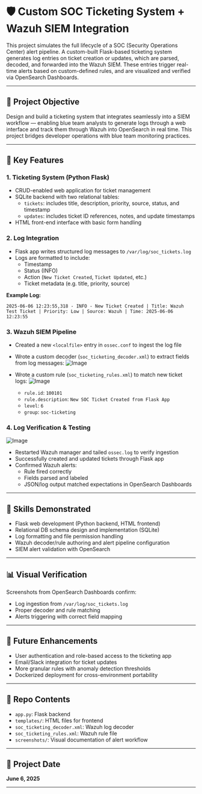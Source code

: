 # 🛡️ Custom SOC Ticketing System + Wazuh SIEM Integration

This project simulates the full lifecycle of a SOC (Security Operations Center) alert pipeline. A custom-built Flask-based ticketing system generates log entries on ticket creation or updates, which are parsed, decoded, and forwarded into the Wazuh SIEM. These entries trigger real-time alerts based on custom-defined rules, and are visualized and verified via OpenSearch Dashboards.

---

## 📌 Project Objective
Design and build a ticketing system that integrates seamlessly into a SIEM workflow — enabling blue team analysts to generate logs through a web interface and track them through Wazuh into OpenSearch in real time. This project bridges developer operations with blue team monitoring practices.

---

## 🧱 Key Features

### 1. Ticketing System (Python Flask)
- CRUD-enabled web application for ticket management
- SQLite backend with two relational tables:
  - `tickets`: includes title, description, priority, source, status, and timestamp
  - `updates`: includes ticket ID references, notes, and update timestamps
- HTML front-end interface with basic form handling

### 2. Log Integration
- Flask app writes structured log messages to `/var/log/soc_tickets.log`
- Logs are formatted to include:
  - Timestamp
  - Status (INFO)
  - Action (`New Ticket Created`, `Ticket Updated`, etc.)
  - Ticket metadata (e.g. title, priority, source)

**Example Log:**
```
2025-06-06 12:23:55,318 - INFO - New Ticket Created | Title: Wazuh Test Ticket | Priority: Low | Source: Wazuh | Time: 2025-06-06 12:23:55
```

### 3. Wazuh SIEM Pipeline
- Created a new `<localfile>` entry in `ossec.conf` to ingest the log file
- Wrote a custom decoder (`soc_ticketing_decoder.xml`) to extract fields from log messages:
  ![Image](https://github.com/user-attachments/assets/6c0e9da6-e931-42a5-b4bd-d6bcc6a5016b)

- Wrote a custom rule (`soc_ticketing_rules.xml`) to match new ticket logs:
  ![Image](https://github.com/user-attachments/assets/aaa969f2-71d1-4e3e-90d6-07d3ab16d95b)
  - `rule.id`: `100101`
  - `rule.description`: `New SOC Ticket Created from Flask App`
  - `level`: `6`
  - `group`: `soc-ticketing`

### 4. Log Verification & Testing
![Image](https://github.com/user-attachments/assets/6c032647-8b4c-4f4e-b114-f8f14c2eb731)
- Restarted Wazuh manager and tailed `ossec.log` to verify ingestion
- Successfully created and updated tickets through Flask app
- Confirmed Wazuh alerts:
  - Rule fired correctly
  - Fields parsed and labeled
  - JSON/log output matched expectations in OpenSearch Dashboards

---

## 🧠 Skills Demonstrated
- Flask web development (Python backend, HTML frontend)
- Relational DB schema design and implementation (SQLite)
- Log formatting and file permission handling
- Wazuh decoder/rule authoring and alert pipeline configuration
- SIEM alert validation with OpenSearch

---

## 📊 Visual Verification
Screenshots from OpenSearch Dashboards confirm:
- Log ingestion from `/var/log/soc_tickets.log`
- Proper decoder and rule matching
- Alerts triggering with correct field mapping

---

## 🧪 Future Enhancements
- User authentication and role-based access to the ticketing app
- Email/Slack integration for ticket updates
- More granular rules with anomaly detection thresholds
- Dockerized deployment for cross-environment portability

---

## 🧩 Repo Contents
- `app.py`: Flask backend
- `templates/`: HTML files for frontend
- `soc_ticketing_decoder.xml`: Wazuh log decoder
- `soc_ticketing_rules.xml`: Wazuh rule file
- `screenshots/`: Visual documentation of alert workflow

---

## 📅 Project Date
**June 6, 2025**

---

